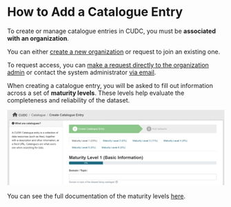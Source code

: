 # How to Add a Catalogue Entry

To create or manage catalogue entries in CUDC, you must be **associated with an organization**.

You can either [create a new organization](/organization/new) or request to join an existing one.

To request access, you can [make a request directly to the organization admin](/udrc/request-organization-access) or contact the system administrator [via email](mailto:support@mail.urbandatacentre.ca).


When creating a catalogue entry, you will be asked to fill out information across a set of **maturity levels**. These levels help evaluate the completeness and reliability of the dataset.

![Maturity Levels]( images/image-4.png )

You can see the full documentation of the maturity levels [here](/udrc/faq/maturity-levels).

